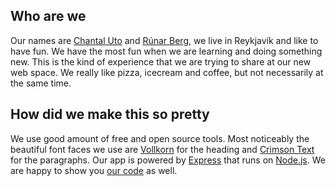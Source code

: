 Who are we
----------

Our names are [Chantal Uto](mailto:c_uto@hotmail.com) and
[Rúnar Berg](mailto:runarberg@zoho.com), we live in Reykjavík and like
to have fun. We have the most fun when we are learning and doing
something new. This is the kind of experience that we are trying to
share at our new web space. We really like pizza, icecream and coffee,
but not necessarily at the same time.

How did we make this so pretty
------------------------------

We use good amount of free and open source tools. Most noticeably the
beautiful font faces we use are
[Vollkorn](http://vollkorn-typeface.com/) for the heading and
[Crimson Text](http://aldusleaf.org/0-crimson.html) for the
paragraphs. Our app is powered by [Express](http://expressjs.com/)
that runs on [Node.js](nodejs.org). We are happy to show you
[our code](https://github.com/runarberg/reykjavik-chautauqua) as well.
